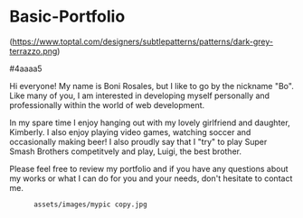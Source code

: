 # Basic-Portfolio

(https://www.toptal.com/designers/subtlepatterns/patterns/dark-grey-terrazzo.png)

#4aaaa5

 <p>Hi everyone! My name is Boni Rosales, but I like to go by the nickname "Bo".  
        Like many of you, I am interested in developing myself personally and professionally
    within the world of web development. 
            </p>
        <p>In my spare time I enjoy hanging out with my lovely 
    girlfriend and daughter, Kimberly. I also enjoy playing video games, watching soccer and occasionally making beer!
    I also proudly say that I "try" to play Super Smash Brothers competitvely and play, Luigi, the best brother.
     </p>
         <p> Please feel free to review my portfolio and if you have any questions about my works or what I can do 
        for you and your needs, don't hesitate to contact me.
          </p>

          assets/images/mypic copy.jpg